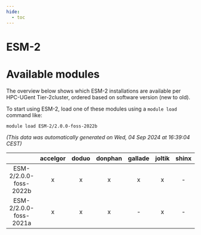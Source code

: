 ```yaml
---
hide:
  - toc
---
```


ESM-2
=====

# Available modules


The overview below shows which ESM-2 installations are available per HPC-UGent Tier-2cluster, ordered based on software version (new to old).

To start using ESM-2, load one of these modules using a `module load` command like:

```shell
module load ESM-2/2.0.0-foss-2022b
```

*(This data was automatically generated on Wed, 04 Sep 2024 at 16:39:04 CEST)*  

| |accelgor|doduo|donphan|gallade|joltik|shinx|skitty|
| :---: | :---: | :---: | :---: | :---: | :---: | :---: | :---: |
|ESM-2/2.0.0-foss-2022b|x|x|x|x|x|-|x|
|ESM-2/2.0.0-foss-2021a|x|x|x|-|x|-|x|
